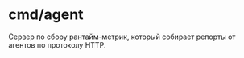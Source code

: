# cmd/agent

Сервер по сбору рантайм-метрик, который собирает репорты от агентов по протоколу HTTP.
